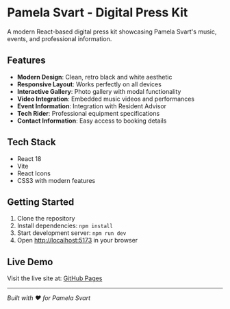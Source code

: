 # Pamela Svart - Digital Press Kit

A modern React-based digital press kit showcasing Pamela Svart's music, events, and professional information.

## Features

- **Modern Design**: Clean, retro black and white aesthetic
- **Responsive Layout**: Works perfectly on all devices
- **Interactive Gallery**: Photo gallery with modal functionality
- **Video Integration**: Embedded music videos and performances
- **Event Information**: Integration with Resident Advisor
- **Tech Rider**: Professional equipment specifications
- **Contact Information**: Easy access to booking details

## Tech Stack

- React 18
- Vite
- React Icons
- CSS3 with modern features

## Getting Started

1. Clone the repository
2. Install dependencies: `npm install`
3. Start development server: `npm run dev`
4. Open [http://localhost:5173](http://localhost:5173) in your browser

## Live Demo

Visit the live site at: [GitHub Pages](https://svartalv.github.io/ReactPortfolio/)

---

*Built with ❤️ for Pamela Svart*